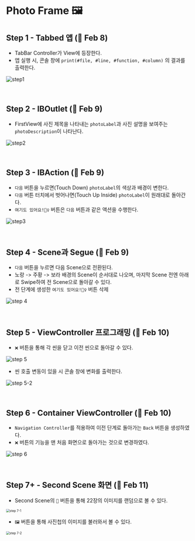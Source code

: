 # Photo Frame 🖼
## Step 1 - Tabbed 앱 (🎉 Feb 8)

- TabBar Controller가 View에 등장한다.
- 앱 실행 시, 콘솔 창에 `print(#file, #line, #function, #column)` 의 결과를 출력한다.

![step1](https://user-images.githubusercontent.com/72188416/107200595-40efbc80-6a3b-11eb-9d9c-22c2d22e145f.png)

<br>

## Step 2 - IBOutlet (🎉 Feb 9)

- FirstView에 사진 제목을 나타내는 `photoLabel`과 사진 설명을 보여주는 `photoDescription`이 나타난다.

![step2](https://user-images.githubusercontent.com/72188416/107310402-aee5c380-6acf-11eb-8b06-0d925d886c5d.png)

<br>

## Step 3 - IBAction (🎉 Feb 9)

- `다음` 버튼을 누르면(Touch Down) `photoLabel`의 색상과 배경이 변한다.
- `다음` 버튼 터치에서 벗어나면(Touch Up Inside) `photoLabel`이 원래대로 돌아간다.
- `여기도 있어요!🙋‍♀️` 버튼은 `다음` 버튼과 같은 액션을 수행한다.

![step3](https://user-images.githubusercontent.com/72188416/107320753-aa77d580-6ae4-11eb-85e7-16cec14b336d.gif)

<br>

## Step 4 - Scene과 Segue (🎉 Feb 9)

- `다음` 버튼을 누르면 다음 Scene으로 전환된다.
- 노랑 -> 주황 -> 보라 배경의 Scene이 순서대로 나오며, 마지막 Scene 전엔 아래로 Swipe하여 전 Scene으로 돌아갈 수 있다.
- 전 단계에 생성한 `여기도 있어요!🙋‍♀️` 버튼 삭제

![step 4](https://user-images.githubusercontent.com/72188416/107334365-f8e39f00-6af9-11eb-8399-9875102ce7fe.gif)

<br>

## Step 5 - ViewController 프로그래밍 (🎉 Feb 10)

- `❌` 버튼을 통해 각 씬을 닫고 이전 씬으로 돌아갈 수 있다.

![step 5](https://user-images.githubusercontent.com/72188416/107474458-b97a8880-6bb5-11eb-9571-0092da5c0250.gif)

- 씬 호출 변동이 있을 시 콘솔 창에 변화를 출력한다. 

![step 5-2](https://user-images.githubusercontent.com/72188416/107474447-b67f9800-6bb5-11eb-9782-f530ff014ae4.png)

<br>

## Step 6 - Container ViewController (🎉 Feb 10)

- `Navigation Controller`를 적용하여 이전 단계로 돌아가는 `Back` 버튼을 생성하였다.
- `❌` 버튼의 기능을 맨 처음 화면으로 돌아가는 것으로 변경하였다.



![step 6](https://user-images.githubusercontent.com/72188416/107481879-3d3a7200-6bc2-11eb-8fac-2121e8a706a6.gif)

<br>

## Step 7+ - Second Scene 화면 (🎉 Feb 11)

- Second Scene의 `🎲` 버튼을 통해 22장의 이미지를 랜덤으로 볼 수 있다.

<img src="https://user-images.githubusercontent.com/72188416/107610521-2577f200-6c85-11eb-97f0-e87d76fdcc57.gif" alt="step 7-1" style="zoom:60%;" />

- `🖼` 버튼을 통해 사진첩의 이미지를 불러와서 볼 수 있다.

<img src="https://user-images.githubusercontent.com/72188416/107610543-2f99f080-6c85-11eb-9f08-fcadc69df2b2.gif" alt="step 7-2" style="zoom:60%;" />





